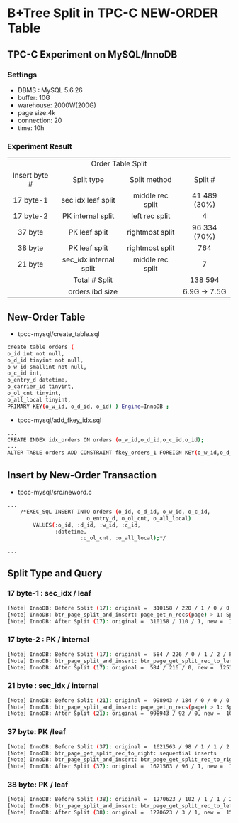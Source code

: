 # B+Tree Split in TPC-C NEW-ORDER Table

## TPC-C Experiment on MySQL/InnoDB

### Settings

- DBMS : MySQL 5.6.26
- buffer: 10G
- warehouse: 2000W(200G)
- page size:4k
- connection: 20
- time: 10h

### Experiment Result 

<table style="text-align: center" >
  <tr style="text-align: center">
    <td colspan=4>Order Table Split</td>
  </tr>
   <tr>
    <td>Insert byte #</td>
    <td>Split type</td>
    <td>Split method</td>
    <td>Split #</td>
  </tr>
  <tr>
    <td>17 byte-1</td>
    <td>sec idx leaf split</td>
    <td>middle rec split</td>
    <td>41 489 (30%)</td>
  </tr>
  <tr>
    <td>17 byte-2</td>
    <td>PK internal split</td>
    <td>left rec split</td>
    <td>4</td>
  </tr>
  <tr>
    <td>37 byte</td>
    <td>PK leaf split</td>
    <td>rightmost split</td>
    <td>96 334 (70%)</td>
  </tr>
  <tr>
    <td>38 byte</td>
    <td>PK leaf split</td>
    <td>rightmost split</td>
    <td>764</td>
  </tr>
  <tr>
    <td>21 byte</td>
    <td>sec_idx internal split</td>
    <td>middle rec split</td>
    <td>7</td>
  </tr>
  <tr>
    <td colspan=3>Total # Split</td>
    <td>138 594</td>
  </tr>
   <tr>
    <td colspan=3>orders.ibd size</td>
    <td>6.9G -> 7.5G</td>
  </tr>
 </table>

## New-Order Table

- tpcc-mysql/create_table.sql
```bash
create table orders (
o_id int not null, 
o_d_id tinyint not null, 
o_w_id smallint not null,
o_c_id int,
o_entry_d datetime,
o_carrier_id tinyint,
o_ol_cnt tinyint, 
o_all_local tinyint,
PRIMARY KEY(o_w_id, o_d_id, o_id) ) Engine=InnoDB ;
```

- tpcc-mysql/add_fkey_idx.sql
```bash
...
CREATE INDEX idx_orders ON orders (o_w_id,o_d_id,o_c_id,o_id);
...
ALTER TABLE orders ADD CONSTRAINT fkey_orders_1 FOREIGN KEY(o_w_id,o_d_id,o_c_id) REFERENCES customer(c_w_id,c_d_id,c_id);

```
## Insert by New-Order Transaction

- tpcc-mysql/src/neword.c
```bash
...
	/*EXEC_SQL INSERT INTO orders (o_id, o_d_id, o_w_id, o_c_id,
			             o_entry_d, o_ol_cnt, o_all_local)
		VALUES(:o_id, :d_id, :w_id, :c_id, 
		       :datetime,
                       :o_ol_cnt, :o_all_local);*/

...
```

## Split Type and Query

### 17 byte-1 : sec_idx / leaf

```bash
[Note] InnoDB: Before Split (17): original =  310158 / 220 / 1 / 0 / 0 / idx_orders
[Note] InnoDB: btr_page_split_and_insert: page_get_n_recs(page) > 1: Split (17): original =  310158 / 220 / 1 / 0 / 0 / idx_orders
[Note] InnoDB: After Split (17): original =  310158 / 110 / 1, new =  1680011 / 111 / 1
```
### 17 byte-2 : PK / internal
```bash
[Note] InnoDB: Before Split (17): original =  584 / 226 / 0 / 1 / 2 / PRIMARY
[Note] InnoDB: btr_page_split_and_insert: btr_page_get_split_rec_to_left: Split (17): original =  584 / 226 / 0 / 1 / 2 / PRIMARY
[Note] InnoDB: After Split (17): original =  584 / 216 / 0, new =  1253004 / 11 / 0
```
### 21 byte : sec_idx / internal
```bash
[Note] InnoDB: Before Split (21): original =  998943 / 184 / 0 / 0 / 0 / idx_orders
[Note] InnoDB: btr_page_split_and_insert: page_get_n_recs(page) > 1: Split (21): original =  998943 / 184 / 0 / 0 / 0 / idx_orders
[Note] InnoDB: After Split (21): original =  998943 / 92 / 0, new =  1061953 / 93 / 0
```

### 37 byte: PK /leaf
```bash
[Note] InnoDB: Before Split (37): original =  1621563 / 98 / 1 / 1 / 2 / PRIMARY
[Note] InnoDB: btr_page_get_split_rec_to_right: sequential inserts
[Note] InnoDB: btr_page_split_and_insert: btr_page_get_split_rec_to_right: Split (37): original =  1621563 / 98 / 1 / 1 / 2 / PRIMARY
[Note] InnoDB: After Split (37): original =  1621563 / 96 / 1, new =  1690640 / 3 / 1
```

### 38 byte: PK / leaf
```bash
[Note] InnoDB: Before Split (38): original =  1270623 / 102 / 1 / 1 / 2 / PRIMARY
[Note] InnoDB: btr_page_split_and_insert: btr_page_get_split_rec_to_left: Split (38): original =  1270623 / 102 / 1 / 1 / 2 / PRIMARY
[Note] InnoDB: After Split (38): original =  1270623 / 3 / 1, new =  1571186 / 100 / 1
```
